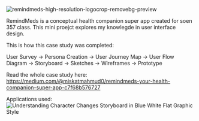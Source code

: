 ![remindmeds-high-resolution-logocrop-removebg-preview](https://github.com/user-attachments/assets/e0db21eb-8627-4637-a797-dd07a3885df2)

RemindMeds is a conceptual health companion super app created for soen 357 class. This mini proejct explores my knowlegde in user interface design.

This is how this case study was completed:

User Survey -> Persona Creation -> User Journey Map -> User Flow Diagram -> Storyboard -> Sketches -> Wireframes -> Prototype


Read the whole case study here:
https://medium.com/@miskatmahmud0/remindmeds-your-health-companion-super-app-c7f68b576727

Applications used:
![Understanding Character Changes Storyboard in Blue White Flat Graphic Style](https://github.com/user-attachments/assets/a48bbdfc-f503-4337-9085-cc924d8dfbf3)
